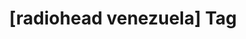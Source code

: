 ---
article_id: 0
description: List of articles under [radiohead venezuela] tag.
image: http://huntingbears.com.ve/static/img/site/mstile-310x310.png
layout: tag
slug: radiohead-venezuela
title: '[radiohead venezuela] Tag'
---